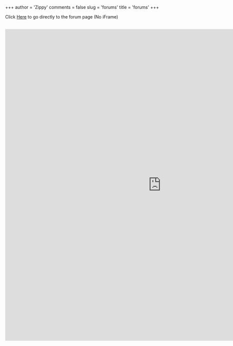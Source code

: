 +++
author = 'Zippy'
comments = false
slug = 'forums'
title = 'forums'
+++

Click [Here](https://forum.techrelay.xyz) to go directly to the forum page (No iFrame)

<br>
<html>
<iframe src="https://forum.techrelay.xyz" style="border:0px #ffffff hidden;" name="forums" scrolling="yes" frameborder="0" marginheight="0px" marginwidth="0px" height="1000px" width="1000px" allowfullscreen></iframe>
</html>

